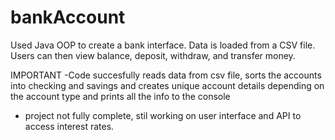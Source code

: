 # bankAccount
Used Java OOP to create a bank interface. Data is loaded from a CSV file. Users can then view balance, deposit, withdraw, and transfer money.

IMPORTANT
-Code succesfully reads data from csv file, sorts the accounts into checking and savings and creates unique account details depending on the account type and prints all the info to the console
- project not fully complete, stil working on user interface and API to access interest rates.


